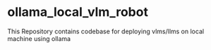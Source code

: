 # ollama_local_vlm_robot
This Repository contains codebase for deploying vlms/llms on local machine using ollama

